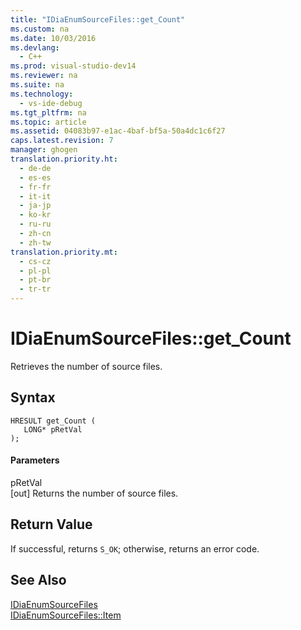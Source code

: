 ```yaml
---
title: "IDiaEnumSourceFiles::get_Count"
ms.custom: na
ms.date: 10/03/2016
ms.devlang: 
  - C++
ms.prod: visual-studio-dev14
ms.reviewer: na
ms.suite: na
ms.technology: 
  - vs-ide-debug
ms.tgt_pltfrm: na
ms.topic: article
ms.assetid: 04083b97-e1ac-4baf-bf5a-50a4dc1c6f27
caps.latest.revision: 7
manager: ghogen
translation.priority.ht: 
  - de-de
  - es-es
  - fr-fr
  - it-it
  - ja-jp
  - ko-kr
  - ru-ru
  - zh-cn
  - zh-tw
translation.priority.mt: 
  - cs-cz
  - pl-pl
  - pt-br
  - tr-tr
---
```

# IDiaEnumSourceFiles::get_Count
Retrieves the number of source files.  
  
## Syntax  
  
```cpp#  
HRESULT get_Count (   
   LONG* pRetVal  
);  
```  
  
#### Parameters  
 pRetVal  
 [out] Returns the number of source files.  
  
## Return Value  
 If successful, returns `S_OK`; otherwise, returns an error code.  
  
## See Also  
 [IDiaEnumSourceFiles](../VS_debugger/IDiaEnumSourceFiles.md)   
 [IDiaEnumSourceFiles::Item](../VS_debugger/IDiaEnumSourceFiles--Item.md)